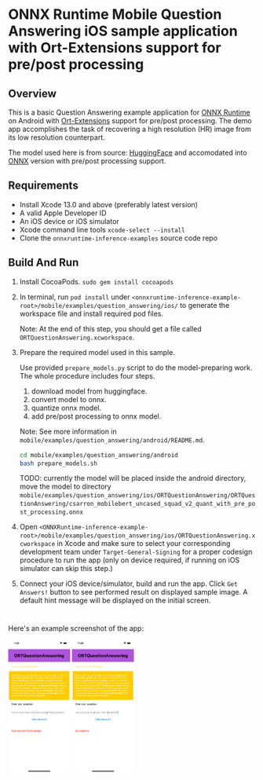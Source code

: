 # ONNX Runtime Mobile Question Answering iOS sample application with Ort-Extensions support for pre/post processing

## Overview

This is a basic Question Answering example application for [ONNX Runtime](https://github.com/microsoft/onnxruntime) on Android with [Ort-Extensions](https://github.com/microsoft/onnxruntime-extensions) support for pre/post processing. The demo app accomplishes the task of recovering a high resolution (HR) image from its low resolution counterpart.

The model used here is from source: [HuggingFace](https://huggingface.co/docs/transformers/model_doc/mobilebert) and accomodated into [ONNX](https://github.com/onnx/onnx) version with pre/post processing support.

## Requirements
- Install Xcode 13.0 and above (preferably latest version)
- A valid Apple Developer ID
- An iOS device or iOS simulator
- Xcode command line tools `xcode-select --install`
- Clone the `onnxruntime-inference-examples` source code repo

## Build And Run

1. Install CocoaPods. `sudo gem install cocoapods`

2. In terminal, run `pod install` under `<onnxruntime-inference-example-root>/mobile/examples/question_answering/ios/` to generate the workspace file and install required pod files.
   
   Note: At the end of this step, you should get a file called `ORTQuestionAnswering.xcworkspace`.

3. Prepare the required model used in this sample.
    
    Use provided `prepare_models.py` script to do the model-preparing work. The whole procedure includes four steps.
    1. download model from huggingface. 
    2. convert model to onnx. 
    3. quantize onnx model. 
    4. add pre/post processing to onnx model.

    Note: See more information in `mobile/examples/question_answering/android/README.md`.

    ```bash
    cd mobile/examples/question_answering/android
    bash prepare_models.sh
    ```
    TODO: currently the model will be placed inside the android directory, move the model to directory `mobile/examples/question_answering/ios/ORTQuestionAnswering/ORTQuestionAnswering/csarron_mobilebert_uncased_squad_v2_quant_with_pre_post_processing.onnx`

4. Open `<ONNXRuntime-inference-example-root>/mobile/examples/question_answering/ios/ORTQuestionAnswering.xcworkspace` in Xcode and make sure to select your corresponding development team under `Target-General-Signing` for a proper codesign procedure to run the app (only on device required, if running on iOS simulator can skip this step.)

5. Connect your iOS device/simulator, build and run the app. Click `Get Answers!` button to see performed result on displayed sample image. A default hint message will be displayed on the initial screen.

#
Here's an example screenshot of the app:

<img width=25% src="QA_Screenshot1.png" alt="App Screenshot" />
<img width=25% src="QA_Screenshot2.png" alt="App Screenshot" />
